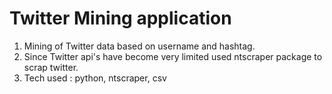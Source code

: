 # Twitter Mining application

1) Mining of Twitter data based on username and hashtag.
2) Since Twitter api's have become very limited used ntscraper package to scrap twitter.
3) Tech used : python, ntscraper, csv
